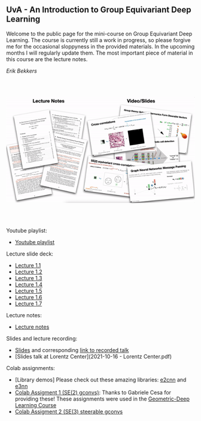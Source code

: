 

## UvA - An Introduction to Group Equivariant Deep Learning

Welcome to the public page for the mini-course on Group Equivariant Deep Learning. The course is currently still a work in progress, so please forgive me for the occasional sloppyness in the provided materials. In the upcoming months I will regularly update them. The most important piece of material in this course are the lecture notes. 

*Erik Bekkers*

<br/><br/>

![](/lnandslides.gif)

<br/><br/>

Youtube playlist:
* [Youtube playlist](https://youtube.com/playlist?list=PL8FnQMH2k7jzPrxqdYufoiYVHim8PyZWd)

Lecture slide deck:
* [Lecture 1.1](lectures_pdf/Lecture_1_1_Motivation.pdf)
* [Lecture 1.2](lectures_pdf/Lecture_1_2_GroupTheory.pdf)
* [Lecture 1.3](lectures_pdf/Lecture_1_3_RegularGroupConvolutions.pdf)
* [Lecture 1.4](lectures_pdf/Lecture_1_4_Example.pdf)
* [Lecture 1.5](lectures_pdf/Lecture_1_5_History.pdf)
* [Lecture 1.6](lectures_pdf/Lecture_1_6_GroupTheory.pdf)
* [Lecture 1.7](lectures_pdf/Lecture_1_7_GConvsAreAllYouNeed.pdf)

Lecture notes:
* [Lecture notes](GroupConvLectureNotes.pdf)

Slides and lecture recording:
* [Slides](GEDL_slides.pdf) and corresponding [link to recorded talk](https://geometric-deep-learning.compute.dtu.dk/talks-and-materials/)
* [Slides talk at Lorentz Center](2021-10-16 - Lorentz Center.pdf)

Colab assignments:
* [Library demos] Please check out these amazing libraries: [e2cnn](https://github.com/QUVA-Lab/e2cnn) and [e3nn](https://e3nn.org)
* [Colab Assigment 1 (SE(2) gconvs)](https://colab.research.google.com/drive/1DfUuk-NZtW5d0toMnL752dYEMSVuNWgM?usp=sharing): Thanks to Gabriele Cesa for providing these! These assignments were used in the [Geometric-Deep Learning Course](https://geometricdeeplearning.com/lectures/)  
* [Colab Assigment 2 (SE(3) steerable gconvs](https://colab.research.google.com/drive/1ZtV6_U6lt7URvTHC71SwbUNCiEfK6aD1?usp=sharing)

